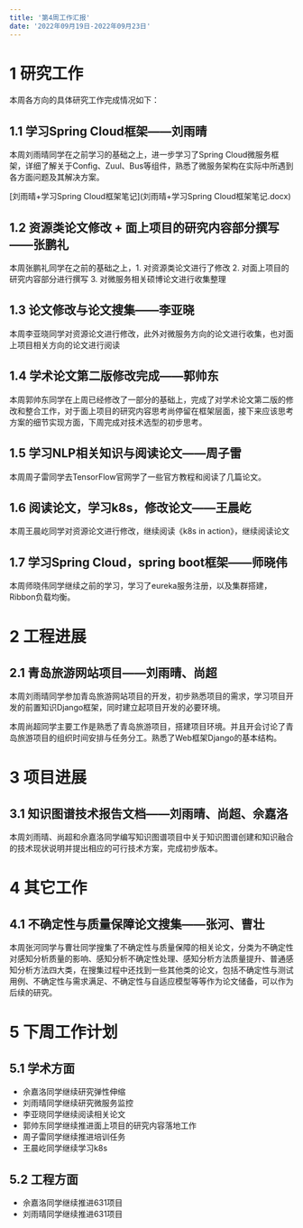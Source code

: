 ```yaml
---
title: '第4周工作汇报'
date: '2022年09月19日-2022年09月23日'
---
```


<!-- 只允许使用一级标题和二级标题 -->

# 1 研究工作

本周各方向的具体研究工作完成情况如下：

## 1.1 学习Spring Cloud框架——刘雨晴

本周刘雨晴同学在之前学习的基础之上，进一步学习了Spring Cloud微服务框架，详细了解关于Config、Zuul、Bus等组件，熟悉了微服务架构在实际中所遇到各方面问题及其解决方案。

<!-- 注意该超链接应该如何使用，不需要进行手动的编号，注意附件名不能有任何的空格 -->
[刘雨晴+学习Spring Cloud框架笔记](刘雨晴+学习Spring Cloud框架笔记.docx)

## 1.2 资源类论文修改 + 面上项目的研究内容部分撰写——张鹏礼

本周张鹏礼同学在之前的基础之上，1. 对资源类论文进行了修改 2. 对面上项目的研究内容部分进行撰写 3. 对微服务相关硕博论文进行收集整理

## 1.3 论文修改与论文搜集——李亚晓

本周李亚晓同学对资源论文进行修改，此外对微服务方向的论文进行收集，也对面上项目相关方向的论文进行阅读

## 1.4 学术论文第二版修改完成——郭帅东

本周郭帅东同学在上周已经修改了一部分的基础上，完成了对学术论文第二版的修改和整合工作，对于面上项目的研究内容思考尚停留在框架层面，接下来应该思考方案的细节实现方面，下周完成对技术选型的初步思考。

## 1.5 学习NLP相关知识与阅读论文——周子雷

本周周子雷同学去TensorFlow官网学了一些官方教程和阅读了几篇论文。

## 1.6 阅读论文，学习k8s，修改论文——王晨屹

本周王晨屹同学对资源论文进行修改，继续阅读《k8s in action》，继续阅读论文

## 1.7 学习Spring Cloud，spring boot框架——师晓伟

本周师晓伟同学继续之前的学习，学习了eureka服务注册，以及集群搭建，Ribbon负载均衡。

# 2 工程进展

## 2.1 青岛旅游网站项目——刘雨晴、尚超

本周刘雨晴同学参加青岛旅游网站项目的开发，初步熟悉项目的需求，学习项目开发的前置知识Django框架，同时建立起项目开发的必要环境。

本周尚超同学主要工作是熟悉了青岛旅游项目，搭建项目环境。并且开会讨论了青岛旅游项目的组织时间安排与任务分工。熟悉了Web框架Django的基本结构。

# 3 项目进展

## 3.1 知识图谱技术报告文档——刘雨晴、尚超、佘嘉洛

本周刘雨晴、尚超和佘嘉洛同学编写知识图谱项目中关于知识图谱创建和知识融合的技术现状说明并提出相应的可行技术方案，完成初步版本。

# 4 其它工作

## 4.1 不确定性与质量保障论文搜集——张河、曹壮

本周张河同学与曹壮同学搜集了不确定性与质量保障的相关论文，分类为不确定性对感知分析质量的影响、感知分析不确定性处理、感知分析方法质量提升、普通感知分析方法四大类，在搜集过程中还找到一些其他类的论文，包括不确定性与测试用例、不确定性与需求满足、不确定性与自适应模型等等作为论文储备，可以作为后续的研究。

# 5 下周工作计划

## 5.1 学术方面

+ 佘嘉洛同学继续研究弹性伸缩
+ 刘雨晴同学继续研究微服务监控
+ 李亚晓同学继续阅读相关论文
+ 郭帅东同学继续推进面上项目的研究内容落地工作
+ 周子雷同学继续推进培训任务
+ 王晨屹同学继续学习k8s

## 5.2 工程方面

+ 佘嘉洛同学继续推进631项目
+ 刘雨晴同学继续推进631项目
